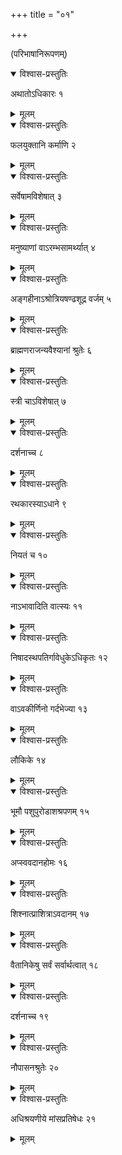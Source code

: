 +++
title = "०१"

+++
  
(परिभाषानिरूपणम्)



<details open><summary>विश्वास-प्रस्तुतिः</summary>

अथातोऽधिकारः १
</details>

<details><summary>मूलम्</summary>

अथातोऽधिकारः १
</details>


<details open><summary>विश्वास-प्रस्तुतिः</summary>

फलयुक्तानि कर्माणि २
</details>

<details><summary>मूलम्</summary>

फलयुक्तानि कर्माणि २
</details>


<details open><summary>विश्वास-प्रस्तुतिः</summary>

सर्वेषामविशेषात् ३
</details>

<details><summary>मूलम्</summary>

सर्वेषामविशेषात् ३
</details>


<details open><summary>विश्वास-प्रस्तुतिः</summary>

मनुष्याणां वाऽरम्भसामर्थ्यात् ४
</details>

<details><summary>मूलम्</summary>

मनुष्याणां वाऽरम्भसामर्थ्यात् ४
</details>


<details open><summary>विश्वास-प्रस्तुतिः</summary>

अङ्गहीनाऽश्रोत्रियषण्ढशूद्र वर्जम् ५
</details>

<details><summary>मूलम्</summary>

अङ्गहीनाऽश्रोत्रियषण्ढशूद्र वर्जम् ५
</details>


<details open><summary>विश्वास-प्रस्तुतिः</summary>

ब्राह्मणराजन्यवैश्यानां श्रुतेः ६
</details>

<details><summary>मूलम्</summary>

ब्राह्मणराजन्यवैश्यानां श्रुतेः ६
</details>


<details open><summary>विश्वास-प्रस्तुतिः</summary>

स्त्री चाऽविशेषात् ७
</details>

<details><summary>मूलम्</summary>

स्त्री चाऽविशेषात् ७
</details>


<details open><summary>विश्वास-प्रस्तुतिः</summary>

दर्शनाच्च ८
</details>

<details><summary>मूलम्</summary>

दर्शनाच्च ८
</details>


<details open><summary>विश्वास-प्रस्तुतिः</summary>

रथकारस्याऽधाने ९
</details>

<details><summary>मूलम्</summary>

रथकारस्याऽधाने ९
</details>


<details open><summary>विश्वास-प्रस्तुतिः</summary>

नियतं च १०
</details>

<details><summary>मूलम्</summary>

नियतं च १०
</details>


<details open><summary>विश्वास-प्रस्तुतिः</summary>

नाऽभावादिति वात्स्यः ११
</details>

<details><summary>मूलम्</summary>

नाऽभावादिति वात्स्यः ११
</details>


<details open><summary>विश्वास-प्रस्तुतिः</summary>

निषादस्थपतिर्गावेधुकेऽधिकृतः १२
</details>

<details><summary>मूलम्</summary>

निषादस्थपतिर्गावेधुकेऽधिकृतः १२
</details>


<details open><summary>विश्वास-प्रस्तुतिः</summary>

वाऽवकीर्णिनो गर्दभेज्या १३
</details>

<details><summary>मूलम्</summary>

वाऽवकीर्णिनो गर्दभेज्या १३
</details>


<details open><summary>विश्वास-प्रस्तुतिः</summary>

लौकिके १४
</details>

<details><summary>मूलम्</summary>

लौकिके १४
</details>


<details open><summary>विश्वास-प्रस्तुतिः</summary>

भूमौ पशुपुरोडाशश्रपणम् १५
</details>

<details><summary>मूलम्</summary>

भूमौ पशुपुरोडाशश्रपणम् १५
</details>


<details open><summary>विश्वास-प्रस्तुतिः</summary>

अप्स्ववदानहोमः १६
</details>

<details><summary>मूलम्</summary>

अप्स्ववदानहोमः १६
</details>


<details open><summary>विश्वास-प्रस्तुतिः</summary>

शिश्नात्प्राशित्राऽवदानम् १७
</details>

<details><summary>मूलम्</summary>

शिश्नात्प्राशित्राऽवदानम् १७
</details>


<details open><summary>विश्वास-प्रस्तुतिः</summary>

वैतानिकेषु सर्वं सर्वार्थत्वात् १८
</details>

<details><summary>मूलम्</summary>

वैतानिकेषु सर्वं सर्वार्थत्वात् १८
</details>


<details open><summary>विश्वास-प्रस्तुतिः</summary>

दर्शनाच्च १९
</details>

<details><summary>मूलम्</summary>

दर्शनाच्च १९
</details>


<details open><summary>विश्वास-प्रस्तुतिः</summary>

नौपासनश्रुतेः २०
</details>

<details><summary>मूलम्</summary>

नौपासनश्रुतेः २०
</details>


<details open><summary>विश्वास-प्रस्तुतिः</summary>

अधिश्रयणीये मांसप्रतिषेधः २१
</details>

<details><summary>मूलम्</summary>

अधिश्रयणीये मांसप्रतिषेधः २१
</details>
